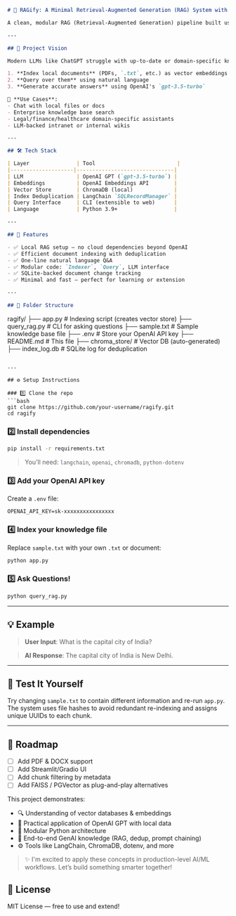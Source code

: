 ```markdown
# 🧠 RAGify: A Minimal Retrieval-Augmented Generation (RAG) System with LangChain & OpenAI

A clean, modular RAG (Retrieval-Augmented Generation) pipeline built using LangChain, ChromaDB, and OpenAI's GPT — ideal for LLM-powered search, Q&A over private documents, and real-world GenAI prototypes.

---

## 🚀 Project Vision

Modern LLMs like ChatGPT struggle with up-to-date or domain-specific knowledge. This project solves that using **RAG (Retrieval-Augmented Generation)** — where we:

1. **Index local documents** (PDFs, `.txt`, etc.) as vector embeddings
2. **Query over them** using natural language
3. **Generate accurate answers** using OpenAI's `gpt-3.5-turbo`

📌 **Use Cases**:
- Chat with local files or docs
- Enterprise knowledge base search
- Legal/finance/healthcare domain-specific assistants
- LLM-backed intranet or internal wikis

---

## 🛠️ Tech Stack

| Layer               | Tool                          |
|--------------------|-------------------------------|
| LLM                 | OpenAI GPT (`gpt-3.5-turbo`) |
| Embeddings          | OpenAI Embeddings API        |
| Vector Store        | ChromaDB (local)             |
| Index Deduplication | LangChain `SQLRecordManager` |
| Query Interface     | CLI (extensible to web)      |
| Language            | Python 3.9+                  |

---

## 🧱 Features

- ✅ Local RAG setup — no cloud dependencies beyond OpenAI
- ✅ Efficient document indexing with deduplication
- ✅ One-line natural language Q&A
- ✅ Modular code: `Indexer`, `Query`, LLM interface
- ✅ SQLite-backed document change tracking
- ✅ Minimal and fast — perfect for learning or extension

---

## 📁 Folder Structure

```

ragify/
├── app.py              # Indexing script (creates vector store)
├── query\_rag.py        # CLI for asking questions
├── sample.txt          # Sample knowledge base file
├── .env                # Store your OpenAI API key
├── README.md           # This file
├── chroma\_store/       # Vector DB (auto-generated)
├── index\_log.db        # SQLite log for deduplication

````

---

## ⚙️ Setup Instructions

### 1️⃣ Clone the repo
```bash
git clone https://github.com/your-username/ragify.git
cd ragify
````

### 2️⃣ Install dependencies

```bash
pip install -r requirements.txt
```

> You’ll need: `langchain`, `openai`, `chromadb`, `python-dotenv`

### 3️⃣ Add your OpenAI API key

Create a `.env` file:

```env
OPENAI_API_KEY=sk-xxxxxxxxxxxxxxxx
```

### 4️⃣ Index your knowledge file

Replace `sample.txt` with your own `.txt` or document:

```bash
python app.py
```

### 5️⃣ Ask Questions!

```bash
python query_rag.py
```

---

## 💡 Example

> **User Input**:
> What is the capital city of India?

> **AI Response**:
> The capital city of India is New Delhi.

---

## 🧪 Test It Yourself

Try changing `sample.txt` to contain different information and re-run `app.py`. The system uses file hashes to avoid redundant re-indexing and assigns unique UUIDs to each chunk.

---

## 🌱 Roadmap

* [ ] Add PDF & DOCX support
* [ ] Add Streamlit/Gradio UI
* [ ] Add chunk filtering by metadata
* [ ] Add FAISS / PGVector as plug-and-play alternatives

This project demonstrates:

* 🔍 Understanding of vector databases & embeddings
* 🤖 Practical application of OpenAI GPT with local data
* 🧱 Modular Python architecture
* 🧠 End-to-end GenAI knowledge (RAG, dedup, prompt chaining)
* ⚙️ Tools like LangChain, ChromaDB, dotenv, and more

> ✨ I'm excited to apply these concepts in production-level AI/ML workflows. Let’s build something smarter together!

## 📜 License

MIT License — free to use and extend!


